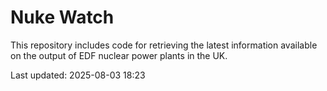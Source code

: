 # Nuke Watch

This repository includes code for retrieving the latest information available on the output of EDF nuclear power plants in the UK.

Last updated: 2025-08-03 18:23